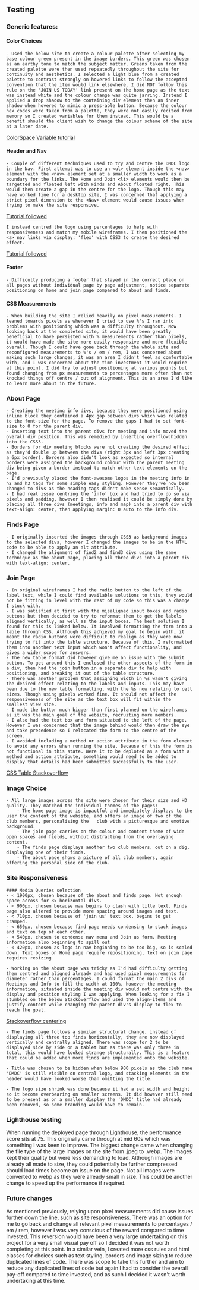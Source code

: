## Testing

### Generic features:

#### Color Choices

    - Used the below site to create a colour palette after selecting my base colour green present in the image borders. This green was chosen as an earthy tone to match the subject matter. Greens taken from the created palette were then used repeatedly throughout the site for continuity and aesthetics. I selected a light blue from a created palette to contrast strongly on hovered links to follow the accepted convention that the item would link elsewhere. I did NOT follow this rule on the 'JOIN US TODAY' link present on the home page as the text was instead white and the colour change was quite jarring. Instead I applied a drop shadow to the containing div element then an inner shadow when hovered to mimic a press-able button. Because the colour hex codes were taken from a palette, they were not easily recited from memory so I created variables for them instead. This would be a benefit should the client wish to change the colour scheme of the site at a later date.
[ColorSpace](https://mycolor.space/)
[Variable tutorial](https://www.w3schools.com/css/css3_variables.asp)

#### Header and Nav
    - Couple of different techniques used to try and centre the DMDC logo in the Nav. First attempt was to use an <ul> element inside the <nav> element with the <nav> element set at a smaller width to work as a boundary for the links. The Home and Join <li> elements would then be targetted and floated left with Finds and About floated right. This would then create a gap in the centre for the logo. Though this may have worked fine for a desktop site, I was concerned that applying a strict pixel dimension to the <Nav> element would cause issues when trying to make the site responsive.
[Tutorial followed](https://youtu.be/hp-LP8Nv18s) 

    I instead centred the logo using percentages to help with responsiveness and match my mobile wireframes. I then positioned the <a> nav links via display: 'flex' with CSS3 to create the desired effect.
[Tutorial followed](https://www.w3schools.com/css/css3_variables.asp)

#### Footer
    - Difficulty producing a footer that stayed in the correct place on all pages without individual page by page adjustment, notice separate positioning on home and join page compared to about and finds.

#### CSS Measurements
    - When building the site I relied heavily on pixel measurements. I leaned towards pixels as whenever I tried to use %'s I ran into problems with positioning which was a difficulty throughout. Now looking back at the completed site, it would have been greatly beneficial to have persisted with % measurements rather than pixels, it would have made the site more easily responsive and more flexible overall. Though I could have gone back through the whole site and reconfigured measurements to %'s / em / rem, I was concerned about making such large changes, it was an area I didn't feel as comfortable with, and I was concerned about the time investment it would require at this point. I did try to adjust positioning at various points but found changing from px measurements to percentages more often than not knocked things off centre / out of alignment. This is an area I'd like to learn more about in the future.

### About Page
    - Creating the meeting info divs, because they were positioned using inline block they contained a 4px gap between divs which was related to the font-size for the page. To remove the gaps I had to set font-size to 0 for the parent div.
    - Inserting text into the parent divs for meeting and info moved the overall div position. This was remedied by inserting overflow:hidden into the CSS3.
    - Borders for div meeting blocks were not creating the desired effect as they'd double up between the divs (right 3px and left 3px creating a 6px border). Borders also didn't look as expected so internal borders were assigned the background colour with the parent meeting div being given a border instead to match other text elements on the page.
    - I'd previously placed the font-awesome logos in the meeting info in h2 and h3 tags for some simple easy styling. However they've now been changed to divs as the heading tags didn't make sense semantically.
    - I had real issue centring the 'info' box and had tried to do so via pixels and padding, however I then realised it could be simply done by placing all three divs (meetings, info and map) into a parent div with text-align: center, then applying margin: 0 auto to the info div.

### Finds Page
    - I originally inserted the images through CSS3 as background images to the selected divs, however I changed the images to be in the HTML code to be able to apply an alt attribute.
    - I changed the alignment of find2 and find3 divs using the same technique as the about page, placing all three divs into a parent div with text-align: center.

### Join Page
    - In original wireframes I had the radio button to the left of the label text, while I could find available solutions to this, they would not be fitting in level with the rest of my code so this was a change I stuck with.
    - I was satisfied at first with the misaligned input boxes and radio buttons but then decided to try to reformat them to get the labels aligned vertically, as well as the input boxes. The best solution I found for this is linked below. It involved formatting the form into a table through CSS. Although this achieved my goal to begin with, it meant the radio buttons were difficult to realign as they were now trying to fit into the table structure. Because of this, I reformatted them into another text input which won't affect functionality, and gives a wider scope for answers.
    - The new table format did however give me an issue with the submit button. To get around this I enclosed the other aspects of the form in a div, then had the join button in a separate div to help with positioning, and breaking it out of the table structure.
    - There was another problem that assigning width in %s wasn't giving the desired effect relating to the labels and inputs. This may have been due to the new table formatting, with the %s now relating to cell sizes. Though using pixels worked fine. It should not affect the responsiveness of the site as the text box will fit within the smallest view size.
    - I made the button much bigger than first planned on the wireframes as it was the main goal of the website, recruiting more members.
    - I also had the text box and form situated to the left of the page. However I was concerned that the image behind would then draw the eye and take precedence so I relocated the form to the centre of the screen.
    - I avoided including a method or action attribute in the form element to avoid any errors when running the site. Because of this the form is not functional in this state. Were it to be deploted as a form with a method and action attribute, something would need to be added to display that details had been submitted successfully to the user.
[CSS Table Stackoverflow](https://stackoverflow.com/questions/4309950/how-to-align-input-forms-in-html)

### Image Choice
    - All large images across the site were chosen for their size and HD quality. They matched the individual themes of the pages:
        - The home page image is impactful and immediately displays to the user the content of the website, and offers an image of two of the club members, personalising the   club with a picturesque and emotive background.
        - The join page carries on the colour and content theme of wide open spaces and fields, without distracting from the overlaying content.
        - The finds page displays another two club members, out on a dig, displaying one of their finds.
        - The about page shows a picture of all club members, again offering the personal side of the club.

### Site Responsiveness

    #### Media Queries selection
    - < 1900px, chosen because of the about and finds page. Not enough space across for 3x horizontal divs. 
    - < 900px, chosen because nav begins to clash with title text. Finds page also altered to provide more spacing around images and text.
    - < 710px, chosen because of 'join us' text box, begins to get cramped.
    - < 650px, chosen because find page needs condensing to stack images and text on top of each other.
    - < 540px, chosen to condense nav menu and Join us form. Meeting information also beginning to spill out
    - < 420px, chosen as logo in nav beginning to be too big, so is scaled down. Text boxes on Home page require repositioning, text on join page requires resizing

    - Working on the about page was tricky as I'd had difficulty getting them centred and aligned already and had used pixel measurements for diameter rather than percentages. I could format the main 2 divs of Meetings and Info to fill the width at 100%, however the meeting information, situated inside the meeting div would not centre with the display and position styling I was applying. When looking for a fix I stumbled on the below Stackoverflow and used the align-items and justify-content while changing the parent div's display to flex to reach the goal.
[Stackoverflow centering](https://stackoverflow.com/questions/4980525/css-center-display-inline-block)

    - The finds page follows a similar structural change, instead of displaying all three top finds horizontally, they are now displayed vertically and centrally aligned. There was scope for 2 to be displayed side by side on a tablet but as there was only three in total, this would have looked strange structurally. This is a feature that could be added when more finds are implemented onto the website.

    - Title was chosen to be hidden when below 900 pixels as the club name 'DMDC' is still visible on central logo, and stacking elements in the header would have looked worse than omitting the title.

    - The logo size shrink was done because it had a set width and height so it become overbearing on smaller screens. It did however still need to be present as on a smaller display the 'DMDC' title had already been removed, so some branding would have to remain.

### Lighthouse testing
When running the deployed page through Lighthouse, the performance score sits at 75. This originally came through at mid 60s which was something I was keen to improve. The biggest change came when changing the file type of the large images on the site from .jpeg to .webp. The images kept their quality but were less demanding to load. Although images are already all made to size, they could potentially be further compressed should load times become an issue on the page. Not all images were converted to webp as they were already small in size. This could be another change to speed up the performance if required.

### Future changes
As mentioned previously, relying upon pixel measurements did cause issues further down the line, such as site responsiveness. There was an option for me to go back and change all relevant pixel measurements to percentages / em / rem, however I was very conscious of the reward compared to time invested. This reversion would have been a very large undertaking on this project for a very small visual pay off so I decided it was not worth completing at this point. In a similar vein, I created more css rules and html classes for choices such as text styling, borders and image sizing to reduce duplicated lines of code. There was scope to take this further and aim to reduce any duplicated lines of code but again I had to consider the overall pay-off compared to time invested, and as such I decided it wasn't worth undertaking at this time.